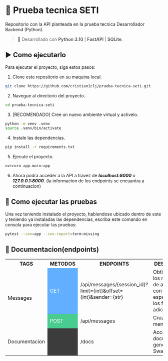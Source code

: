 # 🔴 Prueba tecnica SETI

Repositorio con la API planteada en la prueba tecnica Desarrollador Backend (Python).

> 🔩 Desarrollado con **Python 3.10** | **FastAPI** | **SQLite**.

## ▶️ Como ejecutarlo

Para ejecutar el proyecto, siga estos pasos:

1. Clone este repositorio en su maquina local.

```bash
git clone https://github.com/cristian1clj/prueba-tecnica-seti.git
```

2. Navegue al directorio del proyecto.

```bash
cd prueba-tecnica-seti
```

3. [RECOMENDADO] Cree un nuevo ambiente virtual y activelo.

```bash
python -m venv .venv
source .venv/bin/activate
```

4. Instale las dependencias.

```bash
pip install -r requirements.txt
```

5. Ejecute el proyecto.

```bash
uvicorn app.main:app
```

6. Ahora podra acceder a la API a travez de ***localhost:8000*** o ***127.0.0.1:8000***. (la informacion de los endpoints se encuantra a continuacion)

## 🧪 Como ejecutar las pruebas

Una vez teniendo instalado el proyecto, habiendose ubicado dentro de este y teniendo ya instaladas las dependencias, escriba este comando en consola para ejecutar las pruebas:

```bash
pytest --cov=app --cov-report=term-missing
```

## 📃 Documentacion(endpoints)

<table>
  <tr>
    <th>TAGS</th>
    <th>METODOS</th>
    <th>ENDPOINTS</th>
    <th>DESCRIPCION</th>
  </tr>
  <tr>
    <td rowspan="2">Messages</td>
    <td style="background-color: #61affe; color: white">GET</td>
    <td>/api/messages/{session_id}?limit={int}&offset={int}&sender={str}</td>
    <td>Obtiene todos los mensajes de acuerdo con la sesion especificada y los filtros adicionales</td>
  </tr>
  <tr>
    <td style="background-color: #49cc90; color: white">POST</td>
    <td>/api/messages</td>
    <td>Crear nuevo mensaje</td>
  </tr>
  <tr>
    <td rowspan="1">Documentacion</td>
    <td style="background-color: #3c3c3cff; color: white"></td>
    <td>/docs</td>
    <td>Accede a la documentacion generada por Swagger UI</td>
  </tr>
</table>